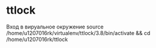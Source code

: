 # ttlock

Вход  в вируальное окружение
source /home/u1207016rk/virtualenv/ttlock/3.8/bin/activate && cd /home/u1207016rk/ttlock